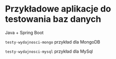 # Przykładowe aplikacje do testowania baz danych

Java + Spring Boot 

`testy-wydajnosci-mongo` przykład dla MongoDB

`testy-wydajnosci-mysql` przykład dla MySql

